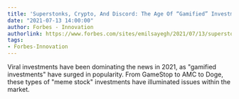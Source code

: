 ```yaml
---
title: 'Superstonks, Crypto, And Discord: The Age Of “Gamified” Investment'
date: "2021-07-13 14:00:00"
author: Forbes - Innovation
authorlink: https://www.forbes.com/sites/emilsayegh/2021/07/13/superstonks-crypto-and-discord-the-age-of-gamified-investment/
tags:
- Forbes-Innovation
---
```

Viral investments have been dominating the news in 2021, as "gamified investments" have surged in popularity. From GameStop to AMC to Doge, these types of "meme stock" investments have illuminated issues within the market.